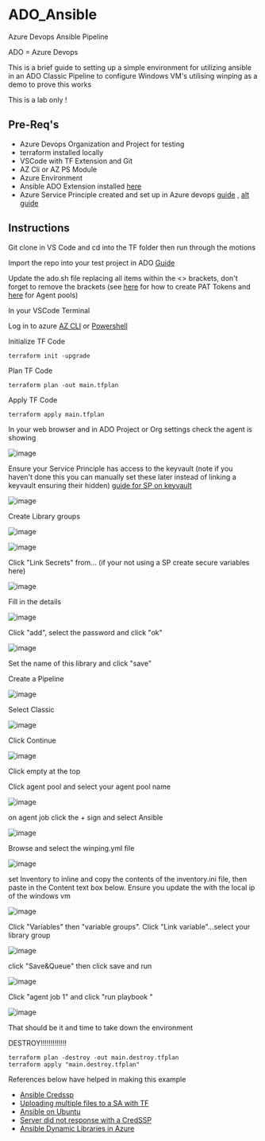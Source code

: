 # ADO_Ansible
Azure Devops Ansible Pipeline

ADO = Azure Devops

This is a brief guide to setting up a simple environment for utilizing ansible in an ADO Classic Pipeline to configure Windows VM's utilising winping as a demo to prove this works

This is a lab only !

## Pre-Req's

* Azure Devops Organization and Project for testing
* terraform installed locally
* VSCode with TF Extension and Git
* AZ Cli or AZ PS Module 
* Azure Environment 
* Ansible ADO Extension installed [here](https://marketplace.visualstudio.com/items?itemName=ms-vscs-rm.vss-services-ansible)
* Azure Service Principle created  and set up in Azure devops [guide](https://learn.microsoft.com/en-us/azure/devops/integrate/get-started/authentication/service-principal-managed-identity?view=azure-devops) , [alt guide](https://learn.microsoft.com/en-us/cli/azure/create-an-azure-service-principal-azure-cli)

## Instructions

Git clone in VS Code and cd into the TF folder then run through the motions

Import the repo into your test project in ADO [Guide](https://learn.microsoft.com/en-us/azure/devops/repos/git/import-git-repository?view=azure-devops)

Update the ado.sh file replacing all items within the <> brackets, don't forget to remove the brackets (see [here](https://learn.microsoft.com/en-us/azure/devops/organizations/accounts/use-personal-access-tokens-to-authenticate?view=azure-devops&tabs=Windows) for how to create PAT Tokens and [here](https://learn.microsoft.com/en-us/azure/devops/pipelines/agents/pools-queues?view=azure-devops&tabs=yaml%2Cbrowser) for Agent pools)

In your VSCode Terminal 

Log in to azure [AZ CLI](https://learn.microsoft.com/en-us/cli/azure/authenticate-azure-cli) or [Powershell](https://learn.microsoft.com/en-us/powershell/azure/authenticate-azureps?view=azps-10.1.0)

Initialize TF Code

    terraform init -upgrade

Plan TF Code

    terraform plan -out main.tfplan

Apply TF Code

    terraform apply main.tfplan

In your web browser and in ADO Project or Org settings check the agent is showing

![image](https://github.com/knowlesy/ADO_Ansible/assets/20459678/5eff9620-d581-4c54-8986-dd3306a8bd3c)

Ensure your Service Principle has access to the keyvault (note if you haven't done this you can manually set these later instead of linking a keyvault ensuring their hidden) [guide for SP on keyvault](https://learn.microsoft.com/en-us/azure/key-vault/general/assign-access-policy?tabs=azure-portal)

![image](https://github.com/knowlesy/ADO_Ansible/assets/20459678/f86de58d-6b6b-4001-bb4b-dc089416bbcc)

Create Library groups

![image](https://github.com/knowlesy/ADO_Ansible/assets/20459678/a5ce98f8-2137-493a-a24b-a1e7754f811a)

![image](https://github.com/knowlesy/ADO_Ansible/assets/20459678/47e699ab-5709-46c0-9988-9cc2e3d46430)

Click "Link Secrets" from... (if your not using a SP create secure variables here)

![image](https://github.com/knowlesy/ADO_Ansible/assets/20459678/c0ab10c5-4bda-41d8-9574-5edb5d4f5dff)

Fill in the details 

![image](https://github.com/knowlesy/ADO_Ansible/assets/20459678/f381f8fd-90b3-44ac-8555-7179735a4396)

Click "add", select the password and click "ok"

![image](https://github.com/knowlesy/ADO_Ansible/assets/20459678/929a1d55-3c39-4882-8cf9-a920f6e79982)

Set the name of this library and click "save" 

Create a Pipeline 

![image](https://github.com/knowlesy/ADO_Ansible/assets/20459678/3ec03826-5bdf-4c59-9bf5-e22e1531926a)

Select Classic 

![image](https://github.com/knowlesy/ADO_Ansible/assets/20459678/15acfc29-45b0-4057-bb39-041cc3d2380e)

Click Continue

![image](https://github.com/knowlesy/ADO_Ansible/assets/20459678/59474e24-e14f-4cb0-a1e3-9486b5b46ae3)

Click empty at the top 

Click agent pool and select your agent pool name 

![image](https://github.com/knowlesy/ADO_Ansible/assets/20459678/8fadcf25-0a06-439e-adf6-0804cfa7c87f)

on agent job click the + sign and select Ansible

![image](https://github.com/knowlesy/ADO_Ansible/assets/20459678/08b26e72-8c6c-4d86-8dbb-d1c8ffa4cfe3)

Browse and select the winping.yml file 

![image](https://github.com/knowlesy/ADO_Ansible/assets/20459678/438d421b-0923-4235-b339-43008490151a)

set Inventory to inline and copy the contents of the inventory.ini file, then paste in the Content text box below. Ensure you update the <ip address..> with the local ip of the windows vm

![image](https://github.com/knowlesy/ADO_Ansible/assets/20459678/fc7d272f-0e97-4c9e-9323-d622997d6b07)

Click "Variables" then "variable groups". Click "Link variable"...select your library group

![image](https://github.com/knowlesy/ADO_Ansible/assets/20459678/35cd6921-f0ef-44c6-95e8-7384523539e1)

click "Save&Queue" then click save and run  

![image](https://github.com/knowlesy/ADO_Ansible/assets/20459678/78b79eb3-0a78-49d2-9692-23fb4a936104)

Click "agent job 1" and click "run playbook "

![image](https://github.com/knowlesy/ADO_Ansible/assets/20459678/0eb1fcbb-98ce-49eb-a57f-dfab49500de4)

That should be it and time to take down the environment 

DESTROY!!!!!!!!!!!!!

    terraform plan -destroy -out main.destroy.tfplan
    terraform apply "main.destroy.tfplan"

References below have helped in making this example 
* [Ansible Credssp](https://docs.ansible.com/ansible/latest/os_guide/windows_winrm.html#credssp)
* [Uploading multiple files to a SA with TF](https://thomasthornton.cloud/2022/07/11/uploading-contents-of-a-folder-to-azure-blob-storage-using-terraform/)
* [Ansible on Ubuntu](https://www.digitalocean.com/community/tutorials/how-to-install-and-configure-ansible-on-ubuntu-20-04)
* [Server did not response with a CredSSP ](https://stackoverflow.com/questions/62157332/ansible-winrm-server-did-not-response-with-a-credssp-token-after-step-step-5)
* [Ansible Dynamic Libraries in Azure](https://learn.microsoft.com/en-us/azure/developer/ansible/dynamic-inventory-configure?tabs=azure-cli)
